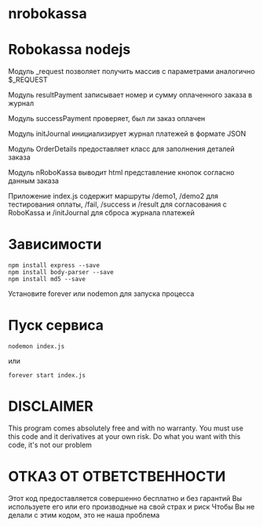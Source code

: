 # nrobokassa

Robokassa nodejs
================
Модуль _request позволяет получить массив с параметрами аналогично $_REQUEST

Модуль resultPayment записывает номер и сумму оплаченного заказа в журнал

Модуль successPayment проверяет, был ли заказ оплачен

Модуль initJournal инициализирует журнал платежей в формате JSON

Модуль OrderDetails предоставляет класс для заполнения деталей заказа

Модуль nRoboKassa выводит html представление кнопок согласно данным заказа

Приложение index.js содержит маршруты /demo1, /demo2 для тестирования оплаты, /fail, /success и /result для
согласования с RoboKassa и /initJournal для сброса журнала платежей

Зависимости
============
```
npm install express --save
npm install body-parser --save
npm install md5 --save
```

Установите forever или nodemon для запуска процесса

Пуск сервиса
============
```
nodemon index.js
```
или
```
forever start index.js
```

DISCLAIMER 
===========
This program comes absolutely free and with no warranty. 
You must use this code and it derivatives at your own risk. 
Do what you want with this code, it's not our problem

ОТКАЗ ОТ ОТВЕТСТВЕННОСТИ
========================
Этот код предоставляется совершенно бесплатно и без гарантий
Вы используете его или его производные на свой страх и риск
Чтобы Вы не делали с этим кодом, это не наша проблема